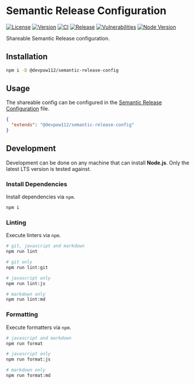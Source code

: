# Semantic Release Configuration

[![License][License Badge]](LICENSE)
[![Version][Version Badge]][Version Package]
[![CI][CI Badge]][CI Workflow]
[![Release][Release Badge]][Release Workflow]
[![Vulnerabilities][Vulnerabilities Badge]][Vulnerabilities Report]
[![Node Version][Node Version Badge]](package.json#L35)

Shareable Semantic Release configuration.

## Installation

```sh
npm i -D @devpow112/semantic-release-config
```

## Usage

The shareable config can be configured in the [Semantic Release Configuration]
file.

```json
{
  "extends": "@devpow112/semantic-release-config"
}
```

## Development

Development can be done on any machine that can install **Node.js**. Only the
latest LTS version is tested against.

### Install Dependencies

Install dependencies via `npm`.

```sh
npm i
```

### Linting

Execute linters via `npm`.

```sh
# git, javascript and markdown
npm run lint

# git only
npm run lint:git

# javascript only
npm run lint:js

# markdown only
npm run lint:md
```

### Formatting

Execute formatters via `npm`.

```sh
# javascript and markdown
npm run format

# javascript only
npm run format:js

# markdown only
npm run format:md
```

<!-- links -->
[License Badge]: https://img.shields.io/github/license/devpow112/semantic-release-config?label=License
[Version Badge]: https://img.shields.io/npm/v/@devpow112/semantic-release-config?label=Version
[Version Package]: https://www.npmjs.com/@devpow112/semantic-release-config
[Node Version Badge]: https://img.shields.io/node/v/@devpow112/semantic-release-config
[CI Badge]: https://github.com/devpow112/semantic-release-config/actions/workflows/ci.yml/badge.svg?branch=main
[CI Workflow]: https://github.com/devpow112/semantic-release-config/actions/workflows/ci.yml?query=branch%3Amain
[Release Badge]: https://github.com/devpow112/semantic-release-config/actions/workflows/release.yml/badge.svg?branch=main
[Release Workflow]: https://github.com/devpow112/semantic-release-config/actions/workflows/release.yml?query=branch%3Amain
[Vulnerabilities Badge]: https://img.shields.io/snyk/vulnerabilities/github/devpow112/semantic-release-config?label=Vulnerabilities
[Vulnerabilities Report]: https://snyk.io/test/github/devpow112/semantic-release-config
[Semantic Release Configuration]: https://semantic-release.gitbook.io/semantic-release/usage/shareable-configurations
